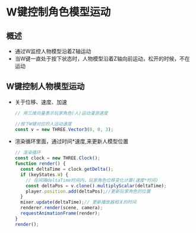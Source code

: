 # W键控制角色模型运动

## 概述

+ 通过W监控人物模型沿着Z轴运动
+ 当W键一直处于按下状态时，人物模型沿着Z轴向前运动，松开的时候，不在运动

## W键控制人物模型运动

+ 关于位移、速度、加速

  ```js
  // 用三维向量表示玩家角色(人)运动漫游速度

  //按下W键对应的人运动速度
  const v = new THREE.Vector3(0, 0, 3);
  ```

+ 渲染循环里面，通过时间*速度,来更新人模型位置

  ```js
  // 渲染循环
  const clock = new THREE.Clock();
  function render() {
    const deltaTime = clock.getDelta();
    if (keyStates.W) {
      // 在间隔deltaTime时间内，玩家角色位移变化计算(速度*时间)
      const deltaPos = v.clone().multiplyScalar(deltaTime);
      player.position.add(deltaPos);//更新玩家角色的位置
    }
    mixer.update(deltaTime);// 更新播放器相关的时间
    renderer.render(scene, camera);
    requestAnimationFrame(render);
  }
  render();
  ```
